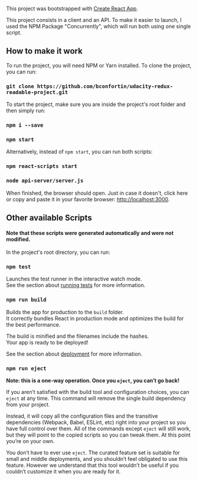 This project was bootstrapped with [Create React App](https://github.com/facebook/create-react-app).

This project consists in a client and an API. To make it easier to launch, I used the NPM Package "Concurrently", which will run both using one single script.

## How to make it work

To run the project, you will need NPM or Yarn installed. To clone the project, you can run:

### `git clone https://github.com/bconfortin/udacity-redux-readable-project.git`

To start the project, make sure you are inside the project's root folder and then simply run:

### `npm i --save`

### `npm start`

Alternatively, instead of `npm start`, you can run both scripts:

### `npm react-scripts start`

### `node api-server/server.js`

When finished, the browser should open. Just in case it doesn't, click here or copy and paste it in your favorite browser: [http://localhost:3000](http://localhost:3000).

## Other available Scripts

#### Note that these scripts were generated automatically and were not modified.

In the project's root directory, you can run:

### `npm test`

Launches the test runner in the interactive watch mode.<br>
See the section about [running tests](https://facebook.github.io/create-react-app/docs/running-tests) for more information.

### `npm run build`

Builds the app for production to the `build` folder.<br>
It correctly bundles React in production mode and optimizes the build for the best performance.

The build is minified and the filenames include the hashes.<br>
Your app is ready to be deployed!

See the section about [deployment](https://facebook.github.io/create-react-app/docs/deployment) for more information.

### `npm run eject`

**Note: this is a one-way operation. Once you `eject`, you can’t go back!**

If you aren’t satisfied with the build tool and configuration choices, you can `eject` at any time. This command will remove the single build dependency from your project.

Instead, it will copy all the configuration files and the transitive dependencies (Webpack, Babel, ESLint, etc) right into your project so you have full control over them. All of the commands except `eject` will still work, but they will point to the copied scripts so you can tweak them. At this point you’re on your own.

You don’t have to ever use `eject`. The curated feature set is suitable for small and middle deployments, and you shouldn’t feel obligated to use this feature. However we understand that this tool wouldn’t be useful if you couldn’t customize it when you are ready for it.
